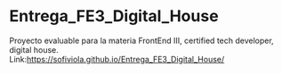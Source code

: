 # Entrega_FE3_Digital_House
Proyecto evaluable para la materia FrontEnd III, certified tech developer, digital house. <br>
Link:https://sofiviola.github.io/Entrega_FE3_Digital_House/

